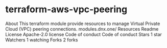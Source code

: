 # terraform-aws-vpc-peering
 About  This terraform module provide resources to manage Virtual Private Cloud (VPC) peering connections. modules.dnx.one/ Resources Readme License Apache-2.0 license Code of conduct Code of conduct Stars 1 star Watchers 1 watching Forks 2 forks
